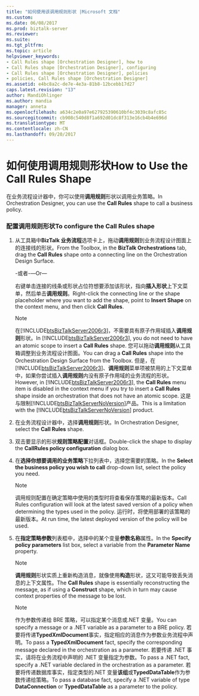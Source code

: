 ```yaml
---
title: "如何使用该调用规则形状 |Microsoft 文档"
ms.custom: 
ms.date: 06/08/2017
ms.prod: biztalk-server
ms.reviewer: 
ms.suite: 
ms.tgt_pltfrm: 
ms.topic: article
helpviewer_keywords:
- Call Rules shape [Orchestration Designer], how to
- Call Rules shape [Orchestration Designer], configuring
- Call Rules shape [Orchestration Designer], policies
- policies, Call Rules shape [Orchestration Designer]
ms.assetid: e4bc8a2c-de7e-4e3a-81b8-12bcebb17d27
caps.latest.revision: "13"
author: MandiOhlinger
ms.author: mandia
manager: anneta
ms.openlocfilehash: a634c2e0a97e627925390610bf4c3039c8afc85c
ms.sourcegitcommit: cb908c540d8f1a692d01dc8f313e16cb4b4e696d
ms.translationtype: MT
ms.contentlocale: zh-CN
ms.lasthandoff: 09/20/2017
---
```

# <a name="how-to-use-the-call-rules-shape"></a><span data-ttu-id="eb889-102">如何使用调用规则形状</span><span class="sxs-lookup"><span data-stu-id="eb889-102">How to Use the Call Rules Shape</span></span>
<span data-ttu-id="eb889-103">在业务流程设计器中，你可以使用**调用规则**形状以调用业务策略。</span><span class="sxs-lookup"><span data-stu-id="eb889-103">In Orchestration Designer, you can use the **Call Rules** shape to call a business policy.</span></span>  
  
### <a name="to-configure-the-call-rules-shape"></a><span data-ttu-id="eb889-104">配置调用规则形状</span><span class="sxs-lookup"><span data-stu-id="eb889-104">To configure the Call Rules shape</span></span>  
  
1.  <span data-ttu-id="eb889-105">从工具箱中**BizTalk 业务流程**选项卡上，拖动**调用规则**到业务流程设计图面上的连接线的形状。</span><span class="sxs-lookup"><span data-stu-id="eb889-105">From the Toolbox, in the **BizTalk Orchestrations** tab, drag the **Call Rules** shape onto a connecting line on the Orchestration Design Surface.</span></span>  
  
     <span data-ttu-id="eb889-106">-或者-</span><span class="sxs-lookup"><span data-stu-id="eb889-106">—Or—</span></span>  
  
     <span data-ttu-id="eb889-107">右键单击连接的线条或形状占位符想要添加该形状，指向**插入形状**上下文菜单，然后单击**调用规则**。</span><span class="sxs-lookup"><span data-stu-id="eb889-107">Right-click the connecting line or the shape placeholder where you want to add the shape, point to **Insert Shape** on the context menu, and then click **Call Rules**.</span></span>  
  
    > [!NOTE]
    >  <span data-ttu-id="eb889-108">在[!INCLUDE[btsBizTalkServer2006r3](../includes/btsbiztalkserver2006r3-md.md)]，不需要具有原子作用域插入**调用规则**形状。</span><span class="sxs-lookup"><span data-stu-id="eb889-108">In [!INCLUDE[btsBizTalkServer2006r3](../includes/btsbiztalkserver2006r3-md.md)], you do not need to have an atomic scope to insert a **Call Rules** shape.</span></span> <span data-ttu-id="eb889-109">您可以拖动**调用规则**从工具箱调整到业务流程设计图面。</span><span class="sxs-lookup"><span data-stu-id="eb889-109">You can drag a **Call Rules** shape into the Orchestration Design Surface from the Toolbox.</span></span> <span data-ttu-id="eb889-110">但是，在[!INCLUDE[btsBizTalkServer2006r3](../includes/btsbiztalkserver2006r3-md.md)]、**调用规则**菜单项被禁用的上下文菜单中，如果你尝试插入**调用规则**内没有原子作用域的业务流程的形状。</span><span class="sxs-lookup"><span data-stu-id="eb889-110">However, in [!INCLUDE[btsBizTalkServer2006r3](../includes/btsbiztalkserver2006r3-md.md)], the **Call Rules** menu item is disabled in the context menu if you try to insert a **Call Rules** shape inside an orchestration that does not have an atomic scope.</span></span> <span data-ttu-id="eb889-111">这是与限制[!INCLUDE[btsBizTalkServerNoVersion](../includes/btsbiztalkservernoversion-md.md)]产品。</span><span class="sxs-lookup"><span data-stu-id="eb889-111">This is a limitation with the [!INCLUDE[btsBizTalkServerNoVersion](../includes/btsbiztalkservernoversion-md.md)] product.</span></span>  
  
2.  <span data-ttu-id="eb889-112">在业务流程设计器中，选择**调用规则**形状。</span><span class="sxs-lookup"><span data-stu-id="eb889-112">In Orchestration Designer, select the **Call Rules** shape.</span></span>  
  
3.  <span data-ttu-id="eb889-113">双击要显示的形状**规则策略配置**对话框。</span><span class="sxs-lookup"><span data-stu-id="eb889-113">Double-click the shape to display the **CallRules policy configuration** dialog box.</span></span>  
  
4.  <span data-ttu-id="eb889-114">在**选择你想要调用的业务策略**下拉列表中，选择您需要的策略。</span><span class="sxs-lookup"><span data-stu-id="eb889-114">In the **Select the business policy you wish to call** drop-down list, select the policy you need.</span></span>  
  
    > [!NOTE]
    >  <span data-ttu-id="eb889-115">调用规则配置在确定策略中使用的类型时将查看保存策略的最新版本。</span><span class="sxs-lookup"><span data-stu-id="eb889-115">Call Rules configuration will look at the latest saved version of a policy when determining the types used in the policy.</span></span> <span data-ttu-id="eb889-116">运行时，将使用部署的该策略的最新版本。</span><span class="sxs-lookup"><span data-stu-id="eb889-116">At run time, the latest deployed version of the policy will be used.</span></span>  
  
5.  <span data-ttu-id="eb889-117">在**指定策略参数**列表框中，选择中的某个变量**参数名称**属性。</span><span class="sxs-lookup"><span data-stu-id="eb889-117">In the **Specify policy parameters** list box, select a variable from the **Parameter Name** property.</span></span>  
  
    > [!NOTE]
    >  <span data-ttu-id="eb889-118">**调用规则**形状实质上重新构造消息，就像使用**构造**形状，这又可能导致丢失消息的上下文属性。</span><span class="sxs-lookup"><span data-stu-id="eb889-118">The **Call Rules** shape is essentially reconstructing the message, as if using a **Construct** shape, which in turn may cause context properties of the message to be lost.</span></span>  
  
    > [!NOTE]
    >  <span data-ttu-id="eb889-119">作为参数传递给 BRE 策略，可以指定某个消息或.NET 变量。</span><span class="sxs-lookup"><span data-stu-id="eb889-119">You can specify a message or a .NET variable as a parameter to a BRE policy.</span></span> <span data-ttu-id="eb889-120">若要将传递**TypedXmlDocument**事实，指定相应的消息作为参数业务流程中声明。</span><span class="sxs-lookup"><span data-stu-id="eb889-120">To pass a **TypedXmlDocument** fact, specify the corresponding message declared in the orchestration as a parameter.</span></span> <span data-ttu-id="eb889-121">若要传递 .NET 事实，请将在业务流程中声明的 .NET 变量指定为参数。</span><span class="sxs-lookup"><span data-stu-id="eb889-121">To pass a .NET fact, specify a .NET variable declared in the orchestration as a parameter.</span></span> <span data-ttu-id="eb889-122">若要将传递数据库事实，指定类型的.NET 变量**该组**或**TypedDataTable**作为参数传递给策略。</span><span class="sxs-lookup"><span data-stu-id="eb889-122">To pass a database fact, specify a .NET variable of type **DataConnection** or **TypedDataTable** as a parameter to the policy.</span></span>